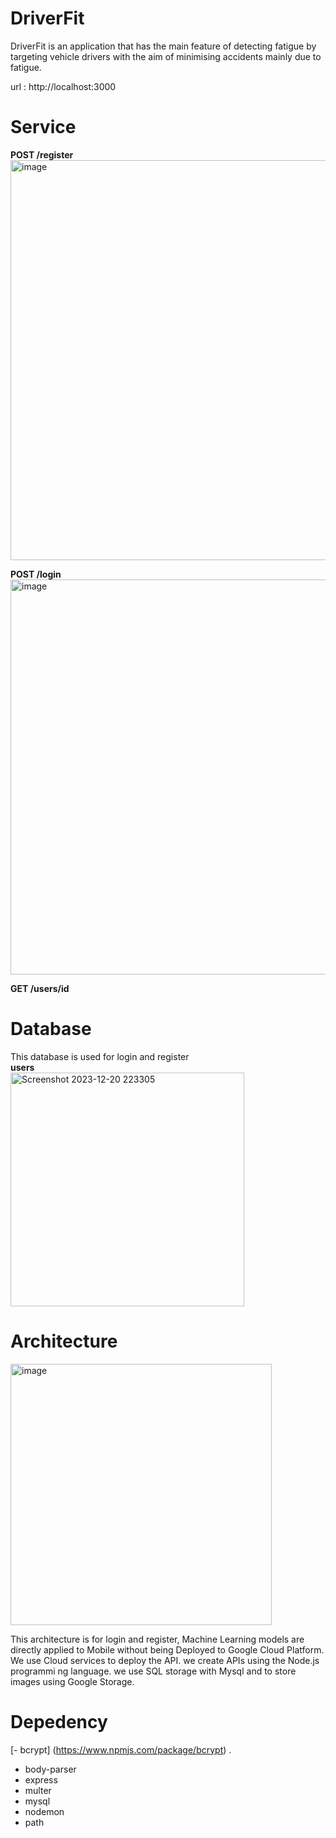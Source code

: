 
# DriverFit <br>
 
DriverFit is an application that has the main feature of detecting fatigue by targeting vehicle drivers with the aim of minimising accidents mainly due to fatigue. <br>

url : http://localhost:3000

# Service
**POST /register** <br>
<img width="640" alt="image" src="https://github.com/DriverFit/Backend/assets/103325979/c9445fbe-21f2-4f47-80e1-aff28b88f7e9"> <br>

 
 **POST /login** <br>
 <img width="632" alt="image" src="https://github.com/DriverFit/Backend/assets/103325979/3fab826a-9d8f-4ea7-9268-fca35095cfc4"> <br>

 
 **GET /users/id** <br>


 # Database
 This database is used for login and register <br>
 **users** <br>
<img width="374" alt="Screenshot 2023-12-20 223305" src="https://github.com/DriverFit/Backend/assets/103325979/32fcae7f-3786-42f8-bc56-c09c9e13930b"> <br>



# Architecture

<img width="418" alt="image" src="https://github.com/DriverFit/Backend/assets/103325979/f14ac369-b1f9-4b5e-a8f9-2eae8fa95071"> <br>

This architecture is for login and register, Machine Learning models are directly applied to Mobile without being Deployed to Google Cloud Platform. <br>
We use Cloud services to deploy the API. we create APIs using the Node.js programmi ng language. we use SQL storage with Mysql and to store images using Google Storage.




# Depedency
[- bcrypt] (https://www.npmjs.com/package/bcrypt) .<br>
- body-parser <br>
- express <br>
- multer <br>
- mysql <br>
- nodemon <br>
- path <br>



